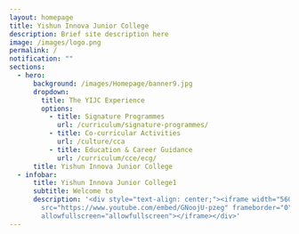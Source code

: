 ```yaml
---
layout: homepage
title: Yishun Innova Junior College
description: Brief site description here
image: /images/logo.png
permalink: /
notification: ""
sections:
  - hero:
      background: /images/Homepage/banner9.jpg
      dropdown:
        title: The YIJC Experience
        options:
          - title: Signature Programmes
            url: /curriculum/signature-programmes/
          - title: Co-curricular Activities
            url: /culture/cca
          - title: Education & Career Guidance
            url: /curriculum/cce/ecg/
      title: Yishun Innova Junior College
  - infobar:
      title: Yishun Innova Junior College1
      subtitle: Welcome to
      description: '<div style="text-align: center;"><iframe width="560" height="315"
        src="https://www.youtube.com/embed/GNoojU-pzeg" frameborder="0"
        allowfullscreen="allowfullscreen"></iframe></div>'
---
```

